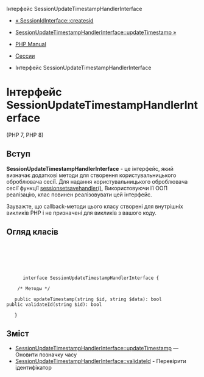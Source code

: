 Інтерфейс SessionUpdateTimestampHandlerInterface

-   [« SessionIdInterface::createsid](sessionidinterface.create-sid.html)
    
-   [SessionUpdateTimestampHandlerInterface::updateTimestamp »](sessionupdatetimestamphandlerinterface.updatetimestamp.md)
    
-   [PHP Manual](index.md)
    
-   [Сессии](book.session.md)
    
-   Інтерфейс SessionUpdateTimestampHandlerInterface
    

# Інтерфейс SessionUpdateTimestampHandlerInterface

(PHP 7, PHP 8)

## Вступ

**SessionUpdateTimestampHandlerInterface** - це інтерфейс, який визначає додаткові методи для створення користувальницького оброблювача сесії. Для надання користувальницького оброблювача сесії функції [sessionsetsavehandler()](function.session-set-save-handler.html), Використовуючи її ООП реалізацію, клас повинен реалізовувати цей інтерфейс.

Зауважте, що callback-методи цього класу створені для внутрішніх викликів PHP і не призначені для викликів з вашого коду.

## Огляд класів

```classsynopsis

     
    

    
     
      interface SessionUpdateTimestampHandlerInterface {

    /* Методы */
    
   public updateTimestamp(string $id, string $data): bool
public validateId(string $id): bool

   }
```

## Зміст

-   [SessionUpdateTimestampHandlerInterface::updateTimestamp](sessionupdatetimestamphandlerinterface.updatetimestamp.md) — Оновити позначку часу
-   [SessionUpdateTimestampHandlerInterface::validateId](sessionupdatetimestamphandlerinterface.validateid.md) - Перевірити ідентифікатор